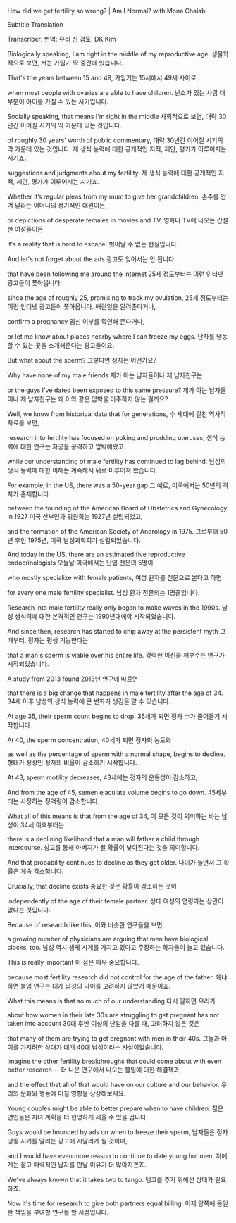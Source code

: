 How did we get fertility so wrong? | Am I Normal? with Mona Chalabi

Subtitle	Translation

Transcriber:	번역: 유리 신 검토: DK Kim

Biologically speaking, I am right in the middle of my reproductive age.	생물학적으로 보면, 저는 가임기 딱 중간에 있습니다.

That's the years between 15 and 49,	가임기는 15세에서 49세 사이로,

when most people with ovaries are able to have children.	난소가 있는 사람 대부분이 아이를 가질 수 있는 시기입니다.

Socially speaking, that means I'm right in the middle	사회적으로 보면, 대략 30년간 이어질 시기의 딱 가운데 있는 것입니다.

of roughly 30 years' worth of public commentary,	대략 30년간 이어질 시기의 딱 가운데 있는 것입니다. 제 생식 능력에 대한 공개적인 지적, 제안, 평가가 이루어지는 시기죠.

suggestions and judgments about my fertility.	제 생식 능력에 대한 공개적인 지적, 제안, 평가가 이루어지는 시기죠.

Whether it’s regular pleas from my mum to give her grandchildren,	손주를 안겨 달라는 어머니의 정기적인 애원이든,

or depictions of desperate females in movies and TV,	영화나 TV에 나오는 간절한 여성들이든

it's a reality that is hard to escape.	벗어날 수 없는 현실입니다.

And let's not forget about the ads	광고도 잊어서는 안 됩니다.

that have been following me around the internet	25세 정도부터는 이런 인터넷 광고들이 쫓아옵니다.

since the age of roughly 25, promising to track my ovulation,	25세 정도부터는 이런 인터넷 광고들이 쫓아옵니다. 배란일을 알려준다거나,

confirm a pregnancy	임신 여부를 확인해 준다거나,

or let me know about places nearby where I can freeze my eggs.	난자를 냉동할 수 있는 곳을 소개해준다는 광고들이요.

But what about the sperm?	그렇다면 정자는 어떤가요?

Why have none of my male friends	제가 아는 남자들이나 제 남자친구는

or the guys I've dated been exposed to this same pressure?	제가 아는 남자들이나 제 남자친구는 왜 이와 같은 압박을 마주하지 않는 걸까요?

Well, we know from historical data that for generations,	수 세대에 걸친 역사적 자료를 보면,

research into fertility has focused on poking and prodding uteruses,	생식 능력에 대한 연구는 자궁을 공격하고 압박해왔고

while our understanding of male fertility has continued to lag behind.	남성의 생식 능력에 대한 이해는 계속해서 뒤로 미루어져 왔습니다.

For example, in the US, there was a 50-year gap	그 예로, 미국에서는 50년의 격차가 존재합니다.

between the founding of the American Board of Obstetrics and Gynecology in 1927	미국 산부인과 위원회는 1927년 설립되었고,

and the formation of the American Society of Andrology in 1975.	그로부터 50년 후인 1975년, 미국 남성과학회가 설립되었습니다.

And today in the US, there are an estimated five reproductive endocrinologists	오늘날 미국에서는 난임 전문의 5명이

who mostly specialize with female patients,	여성 환자를 전문으로 본다고 하면

for every one male fertility specialist.	남성 환자 전문의는 1명꼴입니다.

Research into male fertility really only began to make waves in the 1990s.	남성 생식력에 대한 본격적인 연구는 1990년대에야 시작되었습니다.

And since then, research has started to chip away at the persistent myth	그때부터, 정자는 평생 기능한다는

that a man's sperm is viable over his entire life.	강력한 미신을 깨부수는 연구가 시작되었습니다.

A study from 2013 found	2013년 연구에 따르면

that there is a big change that happens in male fertility after the age of 34.	34세 이후 남성의 생식 능력에 큰 변화가 생김을 알 수 있습니다.

At age 35, their sperm count begins to drop.	35세가 되면 정자 수가 줄어들기 시작합니다.

At 40, the sperm concentration,	40세가 되면 정자의 농도와

as well as the percentage of sperm with a normal shape, begins to decline.	형태가 정상인 정자의 비율이 감소하기 시작합니다.

At 43, sperm motility decreases,	43세에는 정자의 운동성이 감소하고,

And from the age of 45, semen ejaculate volume begins to go down.	45세부터는 사정하는 정액량이 감소합니다.

What all of this means is that from the age of 34,	이 모든 것이 의미하는 바는 남성이 34세 이후부터는

there is a declining likelihood that a man will father a child through intercourse.	성교를 통해 아버지가 될 확률이 낮아진다는 것을 의미합니다.

And that probability continues to decline as they get older.	나이가 들면서 그 확률은 계속 감소합니다.

Crucially, that decline exists	중요한 것은 확률이 감소하는 것이

independently of the age of their female partner.	상대 여성의 연령과는 상관이 없다는 것입니다.

Because of research like this,	이와 비슷한 연구들을 보면,

a growing number of physicians are arguing that men have biological clocks, too.	남성 역시 생체 시계를 가지고 있다고 주장하는 학자들이 늘고 있습니다.

This is really important	이 점은 매우 중요합니다.

because most fertility research did not control for the age of the father.	왜냐하면 불임 연구는 대개 남성의 나이를 고려하지 않았기 때문이죠.

What this means is that so much of our understanding	다시 말하면 우리가

about how women in their late 30s are struggling to get pregnant has not taken into account	30대 후반 여성의 난임을 다룰 때, 고려하지 않은 것은

that many of them are trying to get pregnant with men in their 40s.	그들과 아이를 가지려한 상대가 대개 40대 남성이라는 사실이었습니다.

Imagine the other fertility breakthroughs that could come about with even better research --	더 나은 연구에서 나오는 불임에 대한 해결책과,

and the effect that all of that would have on our culture and our behavior.	우리의 문화와 행동에 미칠 영향을 상상해보세요.

Young couples might be able to better prepare when to have children.	젊은 연인들은 자녀 계획을 더 현명하게 세울 수 있을 겁니다.

Guys would be hounded by ads on when to freeze their sperm,	남자들은 정자 냉동 시기를 알리는 광고에 시달리게 될 것이며,

and I would have even more reason to continue to date young hot men.	저에게는 젊고 매력적인 남자를 만날 이유가 더 많아지겠죠.

We've always known that it takes two to tango.	탱고를 추기 위해선 상대가 필요하죠.

Now it's time for research to give both partners equal billing.	이제 양쪽에 동일한 책임을 부여할 연구를 할 시점입니다.

